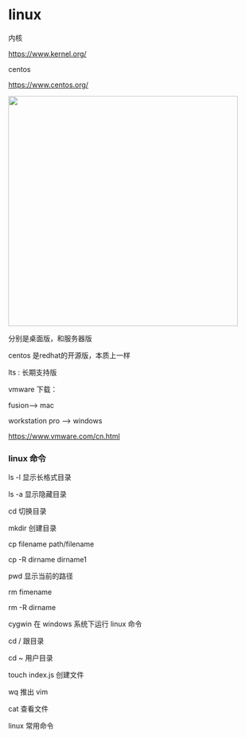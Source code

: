 # linux

内核

<https://www.kernel.org/>

centos

<https://www.centos.org/>

<img src="https://dev.seafile.com/seahub/lib/6cf9337f-ea7c-4c6c-8bc2-94bf97971a68/file/images/auto-upload/image-1560961786889.png?raw=1" height="null" width="461" />



分别是桌面版，和服务器版

centos 是redhat的开源版，本质上一样

lts : 长期支持版

vmware 下载：

fusion--> mac

workstation pro --> windows

<https://www.vmware.com/cn.html>



### linux 命令

ls -l 显示长格式目录

ls -a 显示隐藏目录

cd 切换目录

mkdir 创建目录

cp filename path/filename

cp -R dirname dirname1

pwd 显示当前的路径

rm fimename

rm -R dirname

cygwin  在 windows 系统下运行 linux 命令

cd / 跟目录

cd ~ 用户目录

touch index.js  创建文件

wq 推出 vim

cat 查看文件



linux 常用命令





















